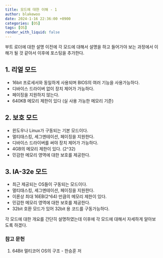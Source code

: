 ```yaml
---
title: 모드에 대한 이해 - 1
author: blakewoo
date: 2024-1-16 22:36:00 +0900
categories: [OS]
tags: [OS]
render_with_liquid: false
---
```


부트 로더에 대한 설명 이전에 각 모드에 대해서 설명을 하고 들어가야
보는 과정에서 이해가 될 것 같아서 이후에 포스팅을 추가한다.

## 1. 리얼 모드
- 16bit 프로세서와 동일하게 사용되며 BIOS의 여러 기능을 사용가능하다.
- 디바이스 드라이버 없이 장치 제어가 가능하다.  
- 페이징을 지원하지 않는다.
- 640KB 메모리 제한이 있다 (실 사용 가능한 메모리 기준)

## 2. 보호 모드
- 윈도우나 Linux가 구동되는 기본 모드이다.
- 멀티태스킹, 세그멘테이션, 페이징을 지원한다.
- 디바이스 드라이버를 써야 장치 제어가 가능하다.
- 4GB의 메모리 제한이 있다. (2^32)
- 민감한 메모리 영역에 대한 보호를 제공한다.

## 3. IA-32e 모드
- 최근 제공되는 OS들이 구동되는 모드이다.
- 멀티태스킹, 세그멘테이션, 페이징을 지원한다.  
- 이론상 최대 16EB(2^64) 만큼의 메모리 제한이 있다.
- 민감한 메모리 영역에 대한 보호를 제공한다.
- 32bit 호환 모드가 있어 32bit 용 코드를 구동가능하다.

각 모드에 대한 개요를 간단히 설명하였는데
이후에 각 모드에 대해서 자세하게 알아보도록 하겠다.


### 참고 문헌
1. 64Bit 멀티코어 OS의 구조 - 한승훈 저
